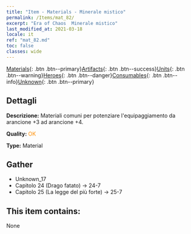 ```yaml
---
title: "Item - Materials - Minerale mistico"
permalink: /Items/mat_82/
excerpt: "Era of Chaos  Minerale mistico"
last_modified_at: 2021-03-18
locale: it
ref: "mat_82.md"
toc: false
classes: wide
---
```

 [Materials](/it/Items/){: .btn .btn--primary}[Artifacts](/it/Items/Artifacts/){: .btn .btn--success}[Units](/it/Items/Units/){: .btn .btn--warning}[Heroes](/it/Items/Heroes/){: .btn .btn--danger}[Consumables](/it/Items/Consumables/){: .btn .btn--info}[Unknown](/it/Items/Unknown/){: .btn .btn--primary}

## Dettagli
 **Descrizione:** Materiali comuni per potenziare l'equipaggiamento da arancione +3 ad arancione +4.

 **Quality:** <span style="color: #FF8C00">OK</span>

 **Type:** Material

## Gather

*    Unknown_17 
*    Capitolo 24 (Drago fatato) -> 24-7 
*    Capitolo 25 (La legge del più forte) -> 25-7 

## This item contains:

  None

